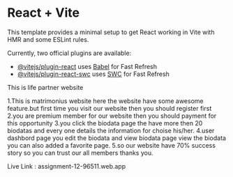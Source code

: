 # React + Vite

This template provides a minimal setup to get React working in Vite with HMR and some ESLint rules.

Currently, two official plugins are available:

- [@vitejs/plugin-react](https://github.com/vitejs/vite-plugin-react/blob/main/packages/plugin-react/README.md) uses [Babel](https://babeljs.io/) for Fast Refresh
- [@vitejs/plugin-react-swc](https://github.com/vitejs/vite-plugin-react-swc) uses [SWC](https://swc.rs/) for Fast Refresh


<p>This is life partner website </p>
<p>
1.This is matrimonius website here the website have some awesome feature.but first time you visit our website then you should register first 
2.you are premium member for our website then you should payment for this opportunity
3.you click the biodata page the have more then 20 biodatas and every one details the information for choise his/her.
4.user dashbord page you edit the biodata and view biodata page view the biodata you can also added a favorite page.
5.so our website have 70% success story so you can trust our all members thanks you.
</p>

Live Link : assignment-12-96511.web.app